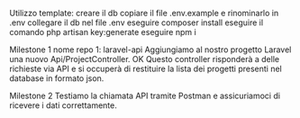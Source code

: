 Utilizzo template:
creare il db
copiare il file .env.example e rinominarlo in .env
collegare il db nel file .env
eseguire composer install
eseguire il comando php artisan key:generate
eseguire npm i


Milestone 1
nome repo 1: laravel-api
Aggiungiamo al nostro progetto Laravel una nuovo Api/ProjectController. OK
Questo controller risponderà a delle richieste via API e si occuperà di restituire la lista dei progetti presenti nel database in formato json.

Milestone 2
Testiamo la chiamata API tramite Postman e assicuriamoci di ricevere i dati correttamente.